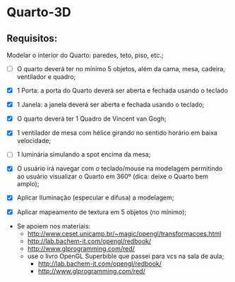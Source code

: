 # Quarto-3D
## Requisitos:
Modelar o interior do Quarto: paredes, teto, piso, etc.; 
- [ ] O quarto deverá ter no mínimo 5 objetos, além da cama, mesa, cadeira, ventilador e quadro; 
- [x] 1 Porta: a porta do Quarto deverá ser aberta e fechada usando o teclado 
- [x] 1 Janela: a janela deverá ser aberta e fechada usando o teclado;
- [x] O quarto deverá ter 1 Quadro de Vincent van Gogh; 
- [X] 1 ventilador de mesa com hélice girando no sentido horário em baixa velocidade; 
- [ ] 1 luminária simulando a spot encima da mesa; 
- [x] O usuário irá navegar com o teclado/mouse na modelagem permitindo ao usuário visualizar o Quarto em 360º (dica: deixe o Quarto bem amplo); 
- [x] Aplicar Iluminação (especular e difusa) a modelagem;
- [x] Aplicar mapeamento de textura em 5 objetos (no mínimo);


- Se apoiem nos materiais: 
  - http://www.ceset.unicamp.br/~magic/opengl/transformacoes.html
  - http://lab.bachem-it.com/opengl/redbook/
  - http://www.glprogramming.com/red/ 
  - use o livro OpenGL Superbible que passei para vcs na sala de aula; 
    - http://lab.bachem-it.com/opengl/redbook/
    - http://www.glprogramming.com/red/ 
